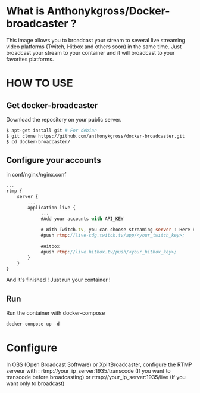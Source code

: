 # What is Anthonykgross/Docker-broadcaster ?
This image allows you to broadcast your stream to several live streaming video platforms (Twitch, Hitbox and others soon) in the same time. Just broadcast your stream to your container and it will broadcast to your favorites platforms.

# HOW TO USE

## Get docker-broadcaster

Download the repository on your public server.
```bash
$ apt-get install git # For debian
$ git clone https://github.com/anthonykgross/docker-broadcaster.git
$ cd docker-broadcaster/
```

## Configure your accounts

in conf/nginx/nginx.conf
```js
...
rtmp {
    server {
        ...
        application live {
             ...
             #Add your accounts with API_KEY
             
             # With Twitch.tv, you can choose streaming server : Here Europe/Paris
             #push rtmp://live-cdg.twitch.tv/app/<your_twitch_key>;
             
             #Hitbox
             #push rtmp://live.hitbox.tv/push/<your_hitbox_key>;
        }
    }
}
```
And it's finished ! Just run your container !

## Run

Run the container with docker-compose
```js
docker-compose up -d
```

# Configure

In OBS (Open Broadcast Software) or XplitBroadcaster, configure the RTMP serveur with : rtmp://your_ip_server:1935/transcode (If you want to transcode before broadcasting)
or 
rtmp://your_ip_server:1935/live (If you want only to broadcast)


